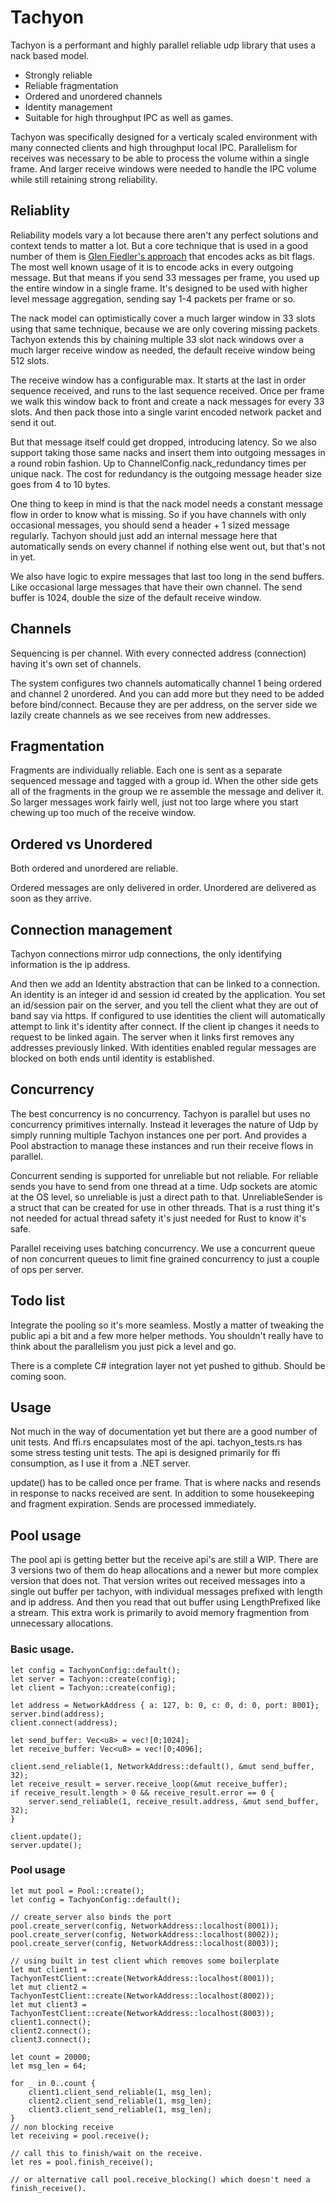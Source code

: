 # Tachyon

Tachyon is a performant and highly parallel reliable udp library that uses a nack based model.

* Strongly reliable
* Reliable fragmentation
* Ordered and unordered channels
* Identity management
* Suitable for high throughput IPC as well as games.

Tachyon was specifically designed for a verticaly scaled environment with many connected clients and high throughput local IPC.  Parallelism for receives was necessary to be able to process the volume within a single frame.  And larger receive windows were needed to handle the IPC volume while still retaining strong reliability.


## Reliablity
Reliability models vary a lot because there aren't any perfect solutions and context tends to matter a lot.  But a core technique that is used in a good number of them is [Glen Fiedler's approach](https://gafferongames.com/post/reliable_ordered_messages/) that encodes acks as bit flags. The most well known usage of it is to encode acks in every outgoing message.  But that means if you send 33 messages per frame, you used up the entire window in a single frame. It's designed to be used with higher level message aggregation, sending say 1-4 packets per frame or so.

The nack model can optimistically cover a much larger window in 33 slots using that same technique, because we are only covering missing packets.  Tachyon extends this by chaining multiple 33 slot nack windows over a much larger receive window as needed, the default receive window being 512 slots.

The receive window has a configurable max. It starts at the last in order sequence received, and runs to the last sequence received.  Once per frame we walk this window back to front and create a nack messages for every 33 slots.  And then pack those into a single varint encoded network packet and send it out.

But that message itself could get dropped, introducing latency.  So we also support taking those same nacks and insert them into outgoing messages in a round robin fashion. Up to ChannelConfig.nack_redundancy times per unique nack.  The cost for redundancy is the outgoing message header size goes from 4 to 10 bytes.

One thing to keep in mind is that the nack model needs a constant message flow in order to know what is missing.  So if you have channels with only occasional messages, you should send a header + 1 sized message regularly.  Tachyon should just add an internal message here that automatically sends on every channel if nothing else went out, but that's not in yet.

We also have logic to expire messages that last too long in the send buffers. Like occasional large messages that have their own channel.  The send buffer is 1024, double the size of the default receive window.


## Channels
Sequencing is per channel. With every connected address (connection) having it's own set of channels.

The system configures two channels automatically channel 1 being ordered and channel 2 unordered. And you can add more but they need to be added before bind/connect.  Because they are per address, on the server side we lazily create channels as we see receives from new addresses. 

## Fragmentation
Fragments are individually reliable.  Each one is sent as a separate sequenced message and tagged with a group id.  When the other side gets all of the fragments in the group 
we re assemble the message and deliver it.  So larger messages work fairly well, just not too large where you start chewing up too much of the receive window.

## Ordered vs Unordered
Both ordered and unordered are reliable.

Ordered messages are only delivered in order.
Unordered are delivered as soon as they arrive.

## Connection management
Tachyon connections mirror udp connections, the only identifying information is the ip address.

And then we add an Identity abstraction that can be linked to a connection.  An identity is an integer id and session id created by the application.  You set an id/session pair on the server, and you tell the client what they are out of band say via https.  If configured to use identities the client will automatically attempt to link it's identity after connect.  If the client ip changes it needs to request to be linked again.  The server when it links first removes any addresses previously linked.  With identities enabled regular messages are blocked on both ends until identity is established.


## Concurrency
The best concurrency is no concurrency. Tachyon is parallel but uses no concurrency primitives internally. Instead it leverages the nature of Udp by simply running multiple Tachyon instances one per port.  And provides a Pool abstraction to manage these instances and run their receive flows in parallel. 

Concurrent sending is supported for unreliable but not reliable. For reliable sends you have to send from one thread at a time.  Udp sockets are atomic at the OS level, so unreliable is just a direct path to that. UnreliableSender is a struct that can be created for use in other threads. That is a rust thing it's not needed for actual thread safety it's just needed for Rust to know it's safe.

Parallel receiving uses batching concurrency.  We use a concurrent queue of non concurrent queues to limit fine grained concurrency to just a couple of ops per server.



## Todo list
Integrate the pooling so it's more seamless.  Mostly a matter of tweaking the public api a bit and a few more helper methods.  You shouldn't really have to think about the parallelism you just pick a level and go.

There is a complete C# integration layer not yet pushed to github.  Should be coming soon.


## Usage
Not much in the way of documentation yet but there are a good number of unit tests. And ffi.rs encapsulates most of the api.  tachyon_tests.rs has some stress testing unit tests.  The api is designed primarily for ffi consumption, as I use it from a .NET server.

update() has to be called once per frame.  That is where nacks and resends in response to nacks received are sent.  In addition to some housekeeping and fragment expiration.  Sends are processed immediately.

## Pool usage
The pool api is getting better but the receive api's are still a WIP.  There are 3 versions two of them do heap allocations and a newer but more complex version
that does not.  That version writes out received messages into a single out buffer per tachyon, with individual messages prefixed with length and ip address.  And then you read that out buffer using LengthPrefixed like a stream.  This extra work is primarily to avoid memory fragmention from unnecessary allocations.


### Basic usage.

```
let config = TachyonConfig::default();
let server = Tachyon::create(config);
let client = Tachyon::create(config);

let address = NetworkAddress { a: 127, b: 0, c: 0, d: 0, port: 8001};
server.bind(address);
client.connect(address);

let send_buffer: Vec<u8> = vec![0;1024];
let receive_buffer: Vec<u8> = vec![0;4096];

client.send_reliable(1, NetworkAddress::default(), &mut send_buffer, 32);
let receive_result = server.receive_loop(&mut receive_buffer);
if receive_result.length > 0 && receive_result.error == 0 {
    server.send_reliable(1, receive_result.address, &mut send_buffer, 32);
}

client.update();
server.update();

```


### Pool usage
```
let mut pool = Pool::create();
let config = TachyonConfig::default();

// create_server also binds the port
pool.create_server(config, NetworkAddress::localhost(8001));
pool.create_server(config, NetworkAddress::localhost(8002));
pool.create_server(config, NetworkAddress::localhost(8003));

// using built in test client which removes some boilerplate
let mut client1 = TachyonTestClient::create(NetworkAddress::localhost(8001));
let mut client2 = TachyonTestClient::create(NetworkAddress::localhost(8002));
let mut client3 = TachyonTestClient::create(NetworkAddress::localhost(8003));
client1.connect();
client2.connect();
client3.connect();

let count = 20000;
let msg_len = 64;

for _ in 0..count {
    client1.client_send_reliable(1, msg_len);
    client2.client_send_reliable(1, msg_len);
    client3.client_send_reliable(1, msg_len);
}
// non blocking receive
let receiving = pool.receive();

// call this to finish/wait on the receive.
let res = pool.finish_receive();

// or alternative call pool.receive_blocking() which doesn't need a finish_receive().
```
